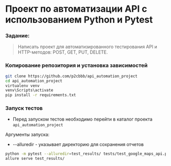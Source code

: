 # Проект по автоматизации API с использованием Python и Pytest

### Задание:
> Написать проект для автоматизированного тестирования API и HTTP-методов: POST, GET, PUT, DELETE.

### Копирование репозитория и установка зависимостей
```bash
git clone https://github.com/p2cbbb/api_automation_project
cd api_automation_project
virtualenv venv
venv\Scripts\activate
pip install -r requirements.txt
```

### Запуск тестов
 - Перед запуском тестов необходимо перейти в каталог проекта `api_automation_project`
 
Аргументы запуска:
- --alluredir - указывает директорию для сохранения отчетов
```bash
python -m pytest --alluredir=test_results/ tests/test_google_maps_api.py
allure serve test_results/
```